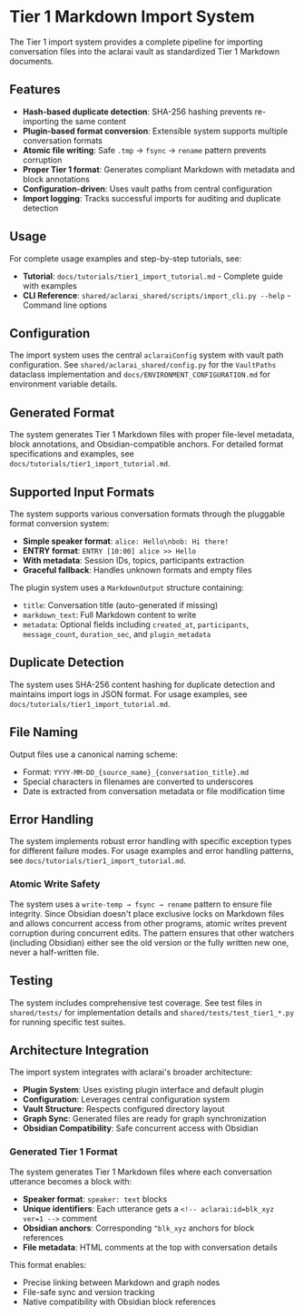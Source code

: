 # Tier 1 Markdown Import System

The Tier 1 import system provides a complete pipeline for importing conversation files into the aclarai vault as standardized Tier 1 Markdown documents.

## Features

- **Hash-based duplicate detection**: SHA-256 hashing prevents re-importing the same content
- **Plugin-based format conversion**: Extensible system supports multiple conversation formats
- **Atomic file writing**: Safe `.tmp` → `fsync` → `rename` pattern prevents corruption
- **Proper Tier 1 format**: Generates compliant Markdown with metadata and block annotations
- **Configuration-driven**: Uses vault paths from central configuration
- **Import logging**: Tracks successful imports for auditing and duplicate detection

## Usage

For complete usage examples and step-by-step tutorials, see:
- **Tutorial**: `docs/tutorials/tier1_import_tutorial.md` - Complete guide with examples
- **CLI Reference**: `shared/aclarai_shared/scripts/import_cli.py --help` - Command line options

## Configuration

The import system uses the central `aclaraiConfig` system with vault path configuration. See `shared/aclarai_shared/config.py` for the `VaultPaths` dataclass implementation and `docs/ENVIRONMENT_CONFIGURATION.md` for environment variable details.

## Generated Format

The system generates Tier 1 Markdown files with proper file-level metadata, block annotations, and Obsidian-compatible anchors. For detailed format specifications and examples, see `docs/tutorials/tier1_import_tutorial.md`.

## Supported Input Formats

The system supports various conversation formats through the pluggable format conversion system:

- **Simple speaker format**: `alice: Hello\nbob: Hi there!`
- **ENTRY format**: `ENTRY [10:00] alice >> Hello`
- **With metadata**: Session IDs, topics, participants extraction
- **Graceful fallback**: Handles unknown formats and empty files

The plugin system uses a `MarkdownOutput` structure containing:
- `title`: Conversation title (auto-generated if missing)
- `markdown_text`: Full Markdown content to write
- `metadata`: Optional fields including `created_at`, `participants`, `message_count`, `duration_sec`, and `plugin_metadata`

## Duplicate Detection

The system uses SHA-256 content hashing for duplicate detection and maintains import logs in JSON format. For usage examples, see `docs/tutorials/tier1_import_tutorial.md`.

## File Naming

Output files use a canonical naming scheme:
- Format: `YYYY-MM-DD_{source_name}_{conversation_title}.md`
- Special characters in filenames are converted to underscores
- Date is extracted from conversation metadata or file modification time

## Error Handling

The system implements robust error handling with specific exception types for different failure modes. For usage examples and error handling patterns, see `docs/tutorials/tier1_import_tutorial.md`.

### Atomic Write Safety

The system uses a `write-temp → fsync → rename` pattern to ensure file integrity. Since Obsidian doesn't place exclusive locks on Markdown files and allows concurrent access from other programs, atomic writes prevent corruption during concurrent edits. The pattern ensures that other watchers (including Obsidian) either see the old version or the fully written new one, never a half-written file.

## Testing

The system includes comprehensive test coverage. See test files in `shared/tests/` for implementation details and `shared/tests/test_tier1_*.py` for running specific test suites.

## Architecture Integration

The import system integrates with aclarai's broader architecture:

- **Plugin System**: Uses existing plugin interface and default plugin
- **Configuration**: Leverages central configuration system
- **Vault Structure**: Respects configured directory layout
- **Graph Sync**: Generated files are ready for graph synchronization
- **Obsidian Compatibility**: Safe concurrent access with Obsidian

### Generated Tier 1 Format

The system generates Tier 1 Markdown files where each conversation utterance becomes a block with:

- **Speaker format**: `speaker: text` blocks
- **Unique identifiers**: Each utterance gets a `<!-- aclarai:id=blk_xyz ver=1 -->` comment
- **Obsidian anchors**: Corresponding `^blk_xyz` anchors for block references
- **File metadata**: HTML comments at the top with conversation details

This format enables:
- Precise linking between Markdown and graph nodes
- File-safe sync and version tracking
- Native compatibility with Obsidian block references